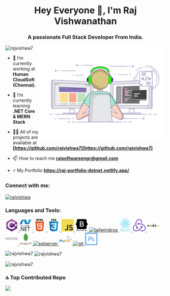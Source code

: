 
<h1 align="center">Hey Everyone 👋, I'm Raj Vishwanathan</h1>
<h3 align="center">A passionate Full Stack Developer From India.</h3>
<img align="right" alt="Coding" width="400" src="https://raw.githubusercontent.com/devSouvik/devSouvik/master/gif3.gif">
<p align="left"> <img src="https://komarev.com/ghpvc/?username=rajvishwa7&label=Profile%20views&color=0e75b6&style=flat" alt="rajvishwa7" /> </p>

- 🔭 I’m currently working at **Human CloudSoft (Chennai).**

- 🌱 I’m currently learning **.NET Core & MERN Stack**

- 👨‍💻 All of my projects are available at **[https://github.com/rajvishwa7](https://github.com/rajvishwa7)**

- 📫 How to reach me **rajsoftwareengr@gmail.com**

- ⚡ My Portfolio **https://raj-portfolio-dotnet.netlify.app/**

<h3 align="left">Connect with me:</h3>
<p align="left">
<a href="https://linkedin.com/in/rajvishwa" target="blank"><img align="center" src="https://raw.githubusercontent.com/rahuldkjain/github-profile-readme-generator/master/src/images/icons/Social/linked-in-alt.svg" alt="rajvishwa" height="30" width="40" /></a>

</p>
<h3 align="left">Languages and Tools:</h3>
<p align="left">
<a href="https://www.w3.org/cs/" target="_blank" rel="noreferrer"> <img src="https://raw.githubusercontent.com/devicons/devicon/master/icons/csharp/csharp-original.svg" alt="Csharp" width="40" height="40"/> </a>  
<a href="https://dotnet.microsoft.com/en-us/" target="_blank" rel="noreferrer"> <img src="https://raw.githubusercontent.com/devicons/devicon/master/icons/dot-net/dot-net-original-wordmark.svg" alt="dotnet" width="40" height="40"/> </a>
<a href="https://www.w3.org/html/" target="_blank" rel="noreferrer"> <img src="https://raw.githubusercontent.com/devicons/devicon/master/icons/html5/html5-original-wordmark.svg" alt="html5" width="40" height="40"/> </a>  
<a href="https://www.w3schools.com/css/" target="_blank" rel="noreferrer"> <img src="https://raw.githubusercontent.com/devicons/devicon/master/icons/css3/css3-original-wordmark.svg" alt="css3" width="40" height="40"/> </a>
<a href="https://www.w3schools.com/js/" target="_blank" rel="noreferrer"> <img src="https://raw.githubusercontent.com/devicons/devicon/master/icons/javascript/javascript-original.svg" alt="js" width="40" height="40"/> </a>
<a href="https://www.w3schools.com/bootstrap/" target="_blank" rel="noreferrer"> <img src="https://raw.githubusercontent.com/devicons/devicon/master/icons/bootstrap/bootstrap-plain-wordmark.svg" alt="bootstrap" width="40" height="40"/> </a>
<a href="https://tailwindcss.com/" target="_blank" rel="noreferrer"> <img src="https://www.vectorlogo.zone/logos/tailwindcss/tailwindcss-icon.svg" alt="tailwindcss" width="40" height="40"/> </a>
<a href="https://www.w3schools.com/react/" target="_blank" rel="noreferrer"> <img src="https://raw.githubusercontent.com/devicons/devicon/master/icons/react/react-original-wordmark.svg" alt="react" width="40" height="40"/> </a>
<a href="https://redux.js.org/" target="_blank" rel="noreferrer"> <img src="https://raw.githubusercontent.com/devicons/devicon/master/icons/redux/redux-original.svg" alt="redux" width="40" height="40"/> </a>
<a href="https://www.w3schools.com/nodejs/" target="_blank" rel="noreferrer"> <img src="https://raw.githubusercontent.com/devicons/devicon/master/icons/nodejs/nodejs-original-wordmark.svg" alt="nodejs" width="40" height="40"/> </a>
<a href="https://expressjs.com/" target="_blank" rel="noreferrer"> <img src="https://raw.githubusercontent.com/devicons/devicon/master/icons/express/express-original-wordmark.svg" alt="expressjs" width="40" height="40"/> </a>
<a href="https://www.mongodb.com/" target="_blank" rel="noreferrer"> <img src="https://raw.githubusercontent.com/devicons/devicon/master/icons/mongodb/mongodb-original-wordmark.svg" alt="mongodb" width="40" height="40"/> </a>
<a href="https://www.microsoft.com/en-in/sql-server/" target="_blank" rel="noreferrer"> <img src="https://www.svgrepo.com/show/303229/microsoft-sql-server-logo.svg" alt="sqlserver" width="40" height="40"/> </a>
<a href="https://www.mysql.com/" target="_blank" rel="noreferrer"> <img src="https://raw.githubusercontent.com/devicons/devicon/master/icons/mysql/mysql-original-wordmark.svg" alt="mysql" width="40" height="40"/> </a>
<a href="https://git-scm.com/" target="_blank" rel="noreferrer"> <img src="https://www.vectorlogo.zone/logos/git-scm/git-scm-icon.svg" alt="git" width="40" height="40"/> </a>
<a href="https://www.photoshop.com/en" target="_blank" rel="noreferrer"> <img src="https://raw.githubusercontent.com/devicons/devicon/master/icons/photoshop/photoshop-line.svg" alt="photoshop" width="40" height="40"/> </a>    </p>

<p><img align="left" src="https://github-readme-stats.vercel.app/api/top-langs?username=rajvishwa7&show_icons=true&locale=en&layout=compact&theme=tokyonight" alt="rajvishwa7" /></p>

<p>&nbsp;<img align="center" src="https://github-readme-stats.vercel.app/api?username=rajvishwa7&show_icons=true&locale=en&theme=tokyonight" alt="rajvishwa7" /></p>

<p><img align="center" src="https://github-readme-streak-stats.herokuapp.com/?user=rajvishwa7&&theme=tokyonight" alt="rajvishwa7" /></p>

### 🔝 Top Contributed Repo
![](https://github-contributor-stats.vercel.app/api?username=rajvishwa7&limit=5&&theme=tokyonight&combine_all_yearly_contributions=true)




